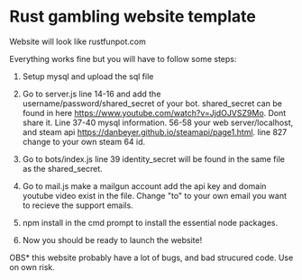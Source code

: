 # Rust gambling website template
Website will look like rustfunpot.com

Everything works fine but you will have to follow some steps:
1. Setup mysql and upload the sql file
2. Go to server.js line 14-16 and add the username/password/shared_secret of your bot.
shared_secret can be found in here https://www.youtube.com/watch?v=JjdOJVSZ9Mo. Dont share it.
Line 37-40 mysql information. 56-58 your web server/localhost, and steam api https://danbeyer.github.io/steamapi/page1.html.
line 827 change to your own steam 64 id.

3. Go to bots/index.js line 39 identity_secret will be found in the same file as the shared_secret. 

4. Go to mail.js make a mailgun account add the api key and domain youtube video exist in the file. Change "to" 
to your own email you want to recieve the support emails.

5. npm install in the cmd prompt to install the essential node packages.

6. Now you should be ready to launch the website!


OBS* this website probably have a lot of bugs, and bad strucured code. Use on own risk.

